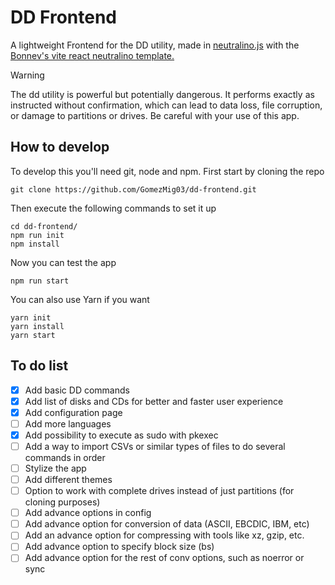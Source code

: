 # DD Frontend
A lightweight Frontend for the DD utility, made in [neutralino.js](https://github.com/neutralinojs/neutralinojs) with the [Bonnev's vite react neutralino template.](https://github.com/Bonnev/vite-react-neutralino-template) 

> [!WARNING]  
> The dd utility is powerful but potentially dangerous. It performs exactly as instructed without confirmation, which can lead to data loss, file corruption, or damage to partitions or drives. Be careful with your use of this app.

## How to develop
To develop this you'll need git, node and npm.
First start by cloning the repo
```
git clone https://github.com/GomezMig03/dd-frontend.git
```

Then execute the following commands to set it up
```
cd dd-frontend/
npm run init
npm install
```

Now you can test the app
```
npm run start
```

You can also use Yarn if you want
```
yarn init
yarn install
yarn start
```

## To do list
- [x] Add basic DD commands
- [x] Add list of disks and CDs for better and faster user experience
- [x] Add configuration page
- [ ] Add more languages
- [x] Add possibility to execute as sudo with pkexec
- [ ] Add a way to import CSVs or similar types of files to do several commands in order
- [ ] Stylize the app
- [ ] Add different themes
- [ ] Option to work with complete drives instead of just partitions (for cloning purposes)
- [ ] Add advance options in config
- [ ] Add advance option for conversion of data (ASCII, EBCDIC, IBM, etc)
- [ ] Add an advance option for compressing with tools like xz, gzip, etc.
- [ ] Add advance option to specify block size (bs)
- [ ] Add advance option for the rest of conv options, such as noerror or sync